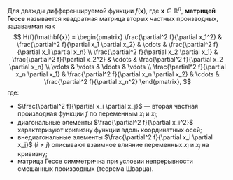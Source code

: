 Для дважды дифференцируемой функции $f(\mathbf{x})$, где $\mathbf{x} \in \mathbb{R}^n$, **матрицей Гессе** называется квадратная матрица вторых частных производных, задаваемая как
$$
H(f)(\mathbf{x}) = \begin{pmatrix}
\frac{\partial^2 f}{\partial x_1^2} & \frac{\partial^2 f}{\partial x_1 \partial x_2} & \cdots & \frac{\partial^2 f}{\partial x_1 \partial x_n} \\
\frac{\partial^2 f}{\partial x_2 \partial x_1} & \frac{\partial^2 f}{\partial x_2^2} & \cdots & \frac{\partial^2 f}{\partial x_2 \partial x_n} \\
\vdots & \vdots & \ddots & \vdots \\
\frac{\partial^2 f}{\partial x_n \partial x_1} & \frac{\partial^2 f}{\partial x_n \partial x_2} & \cdots & \frac{\partial^2 f}{\partial x_n^2}
\end{pmatrix},
$$
где:
* $\frac{\partial^2 f}{\partial x_i \partial x_j}$ — вторая частная производная функции $f$ по переменным $x_i$ и $x_j$;
* диагональные элементы $\frac{\partial^2 f}{\partial x_i^2}$ характеризуют кривизну функции вдоль координатных осей;
* внедиагональные элементы $\frac{\partial^2 f}{\partial x_i \partial x_j}$ ($i \neq j$) описывают взаимное влияние переменных $x_i$ и $x_j$ на кривизну;
* матрица Гессе симметрична при условии непрерывности смешанных производных (теорема Шварца).